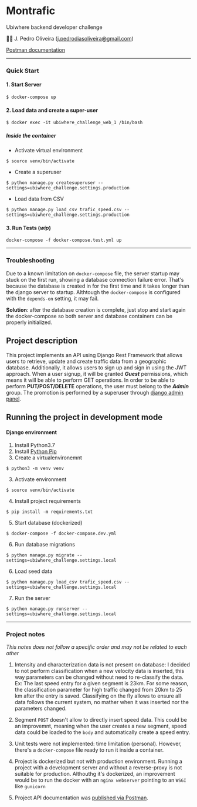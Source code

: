 # Montrafic

Ubiwhere backend developer challenge

👨‍💻 J. Pedro
Oliveira ([j.pedrodiasoliveira@gmail.com](mailto:j.pedrodiasoliveira@gmail.com))

[Postman documentation](https://documenter.getpostman.com/view/19883671/UVsEV8w9)

----
### Quick Start

#### 1. Start Server

```
$ docker-compose up
```

#### 2. Load data and create a super-user

```
$ docker exec -it ubiwhere_challenge_web_1 /bin/bash
```

##### Inside the container

- Activate virtual environment

```
$ source venv/bin/activate
```

- Create a superuser

```
$ python manage.py createsuperuser --settings=ubiwhere_challenge.settings.production
```

- Load data from CSV

```
$ python manage.py load_csv trafic_speed.csv --settings=ubiwhere_challenge.settings.production
```

#### 3. Run Tests (_wip_)

`docker-compose -f docker-compose.test.yml up`

----

### Troubleshooting
Due to a known limitation on `docker-compose` file, the server startup may stuck
on the first run, showing a database connection failure error.
That's because the database is created in for the first time and it takes longer
than the django server to startup. Althtough the `docker-compose` is configured 
with the `depends-on` setting, it may fail.

**Solution**: after the database creation is complete, just stop and start again
the docker-compose so both server and database containers can be properly initialized.

## Project description
This project implements an API using  Django Rest Framework that allows 
users to retrieve, update and create traffic data from a geographic database.
Additionally, it allows users to sign up and sign in using the JWT approach.
When a user signup, it will be granted **_Guest_** permissions, which means it will be
able to perform GET operations.
In order to be able to perform **PUT/POST/DELETE** operations, the user must belong
to the **_Admin_** group. The promotion is performed by a superuser through 
[django admin panel](http://localhost/admin). 


## Running the project in development mode

#### Django environment
1. Install Python3.7
2. Install [Python Pip](https://pip.pypa.io/en/stable/installation/)
3. Create a virtualenvironemnt
```
$ python3 -m venv venv
```
3. Activate environment 
```
$ source venv/bin/activate
```
4. Install project requirements
```
$ pip install -m requirements.txt
```
5. Start database (dockerized)
```
$ docker-compose -f docker-compose.dev.yml
```
6. Run database migrations
```
$ python manage.py migrate --settings=ubiwhere_challenge.settings.local
```
6. Load seed data
```
$ python manage.py load_csv trafic_speed.csv --settings=ubiwhere_challenge.settings.local
```
7. Run the server
```
$ python manage.py runserver --settings=ubiwhere_challenge.settings.local
```

---

### Project notes
_This notes does not follow a specific order and may not be related to each other_

1. Intensity and characterization data is not present on database: I decided to 
not perform classification when a new velocity data is inserted, this way 
parameters can be changed without need to re-classify the data. 
Ex: The last speed entry for a given segment is 23km. For some reason, the 
classification parameter for high traffic changed from 20km to 25 km after the
entry is saved. Classifying on the fly allows to ensure all data follows the
current system, no mather when it was inserted nor the parameters changed.


2. Segment `POST` doesn't allow to directly insert speed data. This could be an
improvemnt, meaning when the user creates a new segment, speed data could
be loaded to the `body` and automatically create a speed entry.


3. Unit tests were not implemented: time limitation (personal). However, there's
a `docker-compose` file ready to run it inside a container.


4. Project is dockerized but not with production environment. Running a project
with a development server and without a reverse-proxy is not suitable for
production. Althouthg it's dockerized, an improvement would be to run the docker
with an `nginx webserver` pointing to an `WSGI` like `gunicorn`  


5. Project API documentation was [published via Postman](https://documenter.getpostman.com/view/19883671/UVsEV8w9).
